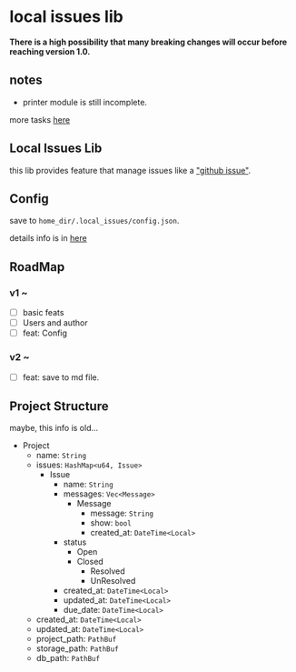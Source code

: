 # local issues lib

**There is a high possibility that many breaking changes will occur before reaching version 1.0.**

## notes

* printer module is still incomplete.

more tasks [here](https://github.com/Uliboooo/local_issues_lib/blob/main/Tasks.md)

## Local Issues Lib

this lib provides feature that manage issues like a ["github issue"](https://github.com/Uliboooo/local_issues_lib/issues).

## Config

save to `home_dir/.local_issues/config.json`.

details info is in [here](https://github.com/Uliboooo/local_issues_lib/blob/main/reference/Config.md)

## RoadMap

### v1 ~

* [ ] basic feats
* [ ] Users and author
* [ ] feat: Config

### v2 ~

* [ ] feat: save to md file. 

## Project Structure

maybe, this info is old...

- Project
  - name: `String`
  - issues: `HashMap<u64, Issue>`
    - Issue
        - name: `String`
        - messages: `Vec<Message>`
            - Message
                - message: `String`
                - show: `bool`
                - created_at: `DateTime<Local>`
        - status
            - Open
            - Closed
                - Resolved
                - UnResolved
        - created_at: `DateTime<Local>`
        - updated_at: `DateTime<Local>`
        - due_date: `DateTime<Local>`
  - created_at: `DateTime<Local>`
  - updated_at: `DateTime<Local>`
  - project_path: `PathBuf`
  - storage_path: `PathBuf`
  - db_path: `PathBuf`
